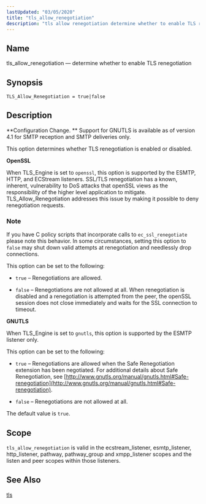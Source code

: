 ```yaml
---
lastUpdated: "03/05/2020"
title: "tls_allow_renegotiation"
description: "tls allow renegotiation determine whether to enable TLS renegotiation TLS Allow Renegotiation true false Configuration Change Support for GNUTLS is available as of version 4 1 for SMTP reception and SMTP deliveries only This option determines whether TLS renegotiation is enabled or disabled Open SSL When TLS Engine is set..."
---
```


<a name="config.tls_allow_renegotiation"></a> 
## Name

tls_allow_renegotiation — determine whether to enable TLS renegotiation

## Synopsis

`TLS_Allow_Renegotiation = true|false`

<a name="idp26816480"></a> 
## Description

**Configuration Change. ** Support for GNUTLS is available as of version 4.1 for SMTP reception and SMTP deliveries only.

This option determines whether TLS renegotiation is enabled or disabled.

**OpenSSL**

When TLS_Engine is set to `openssl`, this option is supported by the ESMTP, HTTP, and ECStream listeners. SSL/TLS renegotiation has a known, inherent, vulnerability to DoS attacks that openSSL views as the responsibility of the higher level application to mitigate. TLS_Allow_Renegotiation addresses this issue by making it possible to deny renegotiation requests.

### Note

If you have C policy scripts that incorporate calls to `ec_ssl_renegotiate` please note this behavior. In some circumstances, setting this option to `false` may shut down valid attempts at renegotiation and needlessly drop connections.

This option can be set to the following:

*   `true` – Renegotiations are allowed.

*   `false` – Renegotiations are not allowed at all. When renegotiation is disabled and a renegotiation is attempted from the peer, the openSSL session does not close immediately and waits for the SSL connection to timeout.

**GNUTLS**

When TLS_Engine is set to `gnutls`, this option is supported by the ESMTP listener only.

This option can be set to the following:

*   `true` – Renegotiations are allowed when the Safe Renegotiation extension has been negotiated. For additional details about Safe Renegotiation, see [http://www.gnutls.org/manual/gnutls.html#Safe-renegotiation](http://www.gnutls.org/manual/gnutls.html#Safe-renegotiation).

*   `false` – Renegotiations are not allowed at all.

The default value is `true`.

<a name="idp26835632"></a> 
## Scope

`tls_allow_renegotiation` is valid in the ecstream_listener, esmtp_listener, http_listener, pathway, pathway_group and xmpp_listener scopes and the listen and peer scopes within those listeners.

<a name="idp26837600"></a> 
## See Also

[tls](/momentum/4/config/ref-tls)